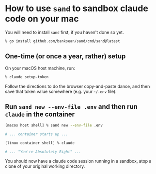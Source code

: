 # How to use `sand` to sandbox claude code on your mac

You will need to install `sand` first, if you haven't done so yet.

```sh
% go install github.com/banksean/sand/cmd/sand@latest
```

## One-time (or once a year, rather) setup

On your macOS host machine, run:

```sh
% claude setup-token
```

Follow the directions to do the browser copy-and-paste dance, and then save that token value somewhere (e.g. your `~/.env` file).

## Run `sand new --env-file .env` and then run `claude` in the container


```sh
[macos host shell] % sand new --env-file .env

# ... container starts up ...

[linux container shell] % claude

# ... "You're Absolutely Right" ...
```

You should now have a claude code session running in a sandbox, atop a clone of your original working directory. 

